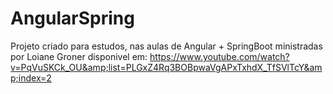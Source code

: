 # AngularSpring
Projeto criado para estudos, nas aulas de Angular + SpringBoot ministradas por Loiane Groner disponivel em:  https://www.youtube.com/watch?v=PqVuSKCk_OU&amp;list=PLGxZ4Rq3BOBpwaVgAPxTxhdX_TfSVlTcY&amp;index=2
